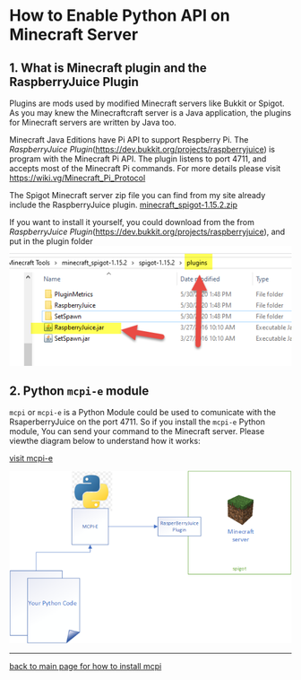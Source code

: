 # How to Enable Python API on Minecraft Server

## 1. What is Minecraft plugin and the RaspberryJuice Plugin

Plugins are mods used by modified Minecraft servers like Bukkit or Spigot. As you may knew the Minecraftcraft server is a Java application, the plugins for Minecraft servers are written by Java too.

Minecraft Java Editions have Pi API to support Respberry Pi. The *RaspberryJuice Plugin*(<https://dev.bukkit.org/projects/raspberryjuice>) is program with the Minecraft Pi API.
The plugin listens to port 4711, and accepts most of the Minecraft Pi commands. For more details please visit <https://wiki.vg/Minecraft_Pi_Protocol>

The Spigot Minecraft server zip file you can find from my site already include the RaspberryJuice plugin.  [minecraft_spigot-1.15.2.zip](./minecraft_spigot-1.15.2.zip)

If you want to install it yourself, you could download from the from *RaspberryJuice Plugin*(<https://dev.bukkit.org/projects/raspberryjuice>), and put in the plugin folder
![RaspberryJuicePlugin](./RaspberryJuicePlugin.png
)

## 2. Python `mcpi-e` module

`mcpi` or  `mcpi-e` is a Python Module could be used to comunicate with the RsaperberryJuice on the port 4711. So if you install the `mcpi-e` Python module, You can send your command to the Minecraft server. Please viewthe diagram below to understand how it works:

[visit mcpi-e](https://stoneskin.github.io/mcpi-e/)

![HowPythonMincecraftWorks](./../How_python_minecraft_works.png
)

---

[back to main page for how to install mcpi](../../README.md#install-mcip-python-module)
